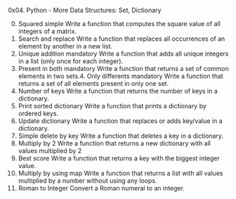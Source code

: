 0x04. Python - More Data Structures: Set, Dictionary

0. Squared simple
Write a function that computes the square value of all integers of a matrix.
1. Search and replace
Write a function that replaces all occurrences of an element by another in a new list.
2. Unique addition mandatory
Write a function that adds all unique integers in a list (only once for each integer).
3. Present in both mandatory
Write a function that returns a set of common elements in two sets.4. Only differents mandatory
Write a function that returns a set of all elements present in only one set.
5. Number of keys 
Write a function that returns the number of keys in a dictionary.
6. Print sorted dictionary 
Write a function that prints a dictionary by ordered keys.
7. Update dictionary 
Write a function that replaces or adds key/value in a dictionary.
8. Simple delete by key 
Write a function that deletes a key in a dictionary.
9. Multiply by 2 
Write a function that returns a new dictionary with all values multiplied by 2
10. Best score 
Write a function that returns a key with the biggest integer value.
11. Multiply by using map 
Write a function that returns a list with all values multiplied by a number without using any loops.
12. Roman to Integer 
Convert a Roman numeral to an integer.